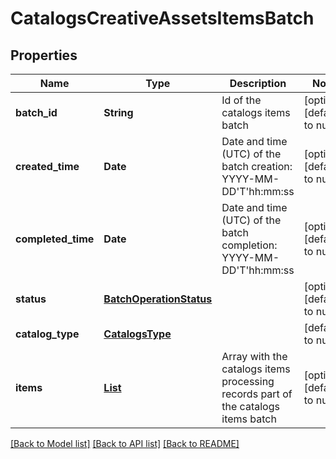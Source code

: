 # CatalogsCreativeAssetsItemsBatch
## Properties

| Name | Type | Description | Notes |
|------------ | ------------- | ------------- | -------------|
| **batch\_id** | **String** | Id of the catalogs items batch | [optional] [default to null] |
| **created\_time** | **Date** | Date and time (UTC) of the batch creation: YYYY-MM-DD&#39;T&#39;hh:mm:ss | [optional] [default to null] |
| **completed\_time** | **Date** | Date and time (UTC) of the batch completion: YYYY-MM-DD&#39;T&#39;hh:mm:ss | [optional] [default to null] |
| **status** | [**BatchOperationStatus**](BatchOperationStatus.md) |  | [optional] [default to null] |
| **catalog\_type** | [**CatalogsType**](CatalogsType.md) |  | [default to null] |
| **items** | [**List**](CreativeAssetsProcessingRecord.md) | Array with the catalogs items processing records part of the catalogs items batch | [optional] [default to null] |

[[Back to Model list]](../README.md#documentation-for-models) [[Back to API list]](../README.md#documentation-for-api-endpoints) [[Back to README]](../README.md)

